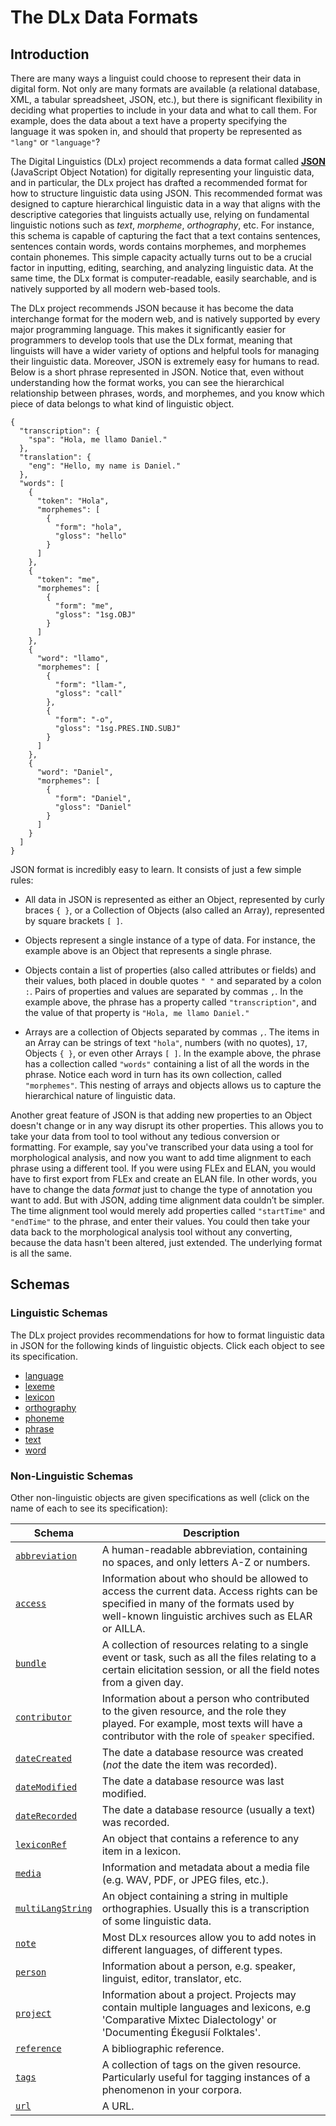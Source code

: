 # The DLx Data Formats

## Introduction
There are many ways a linguist could choose to represent their data in digital form. Not only are many formats are available (a relational database, XML, a tabular spreadsheet, JSON, etc.), but there is significant flexibility in deciding what properties to include in your data and what to call them. For example, does the data about a text have a property specifying the language it was spoken in, and should that property be represented as `"lang"` or `"language"`?

The Digital Linguistics (DLx) project recommends a data format called [**JSON**](http://json.org/) (JavaScript Object Notation) for digitally representing your linguistic data, and in particular, the DLx project has drafted a recommended format for how to structure linguistic data using JSON. This recommended format was designed to capture hierarchical linguistic data in a way that aligns with the descriptive categories that linguists actually use, relying on fundamental linguistic notions such as *text*, *morpheme*, *orthography*, etc. For instance, this schema is capable of capturing the fact that a text contains sentences, sentences contain words, words contains morphemes, and morphemes contain phonemes. This simple capacity actually turns out to be a crucial factor in inputting, editing, searching, and analyzing linguistic data. At the same time, the DLx format is computer-readable, easily searchable, and is natively supported by all modern web-based tools.

The DLx project recommends JSON because it has become the data interchange format for the modern web, and is natively supported by every major programming language. This makes it significantly easier for programmers to develop tools that use the DLx format, meaning that linguists will have a wider variety of options and helpful tools for managing their linguistic data. Moreover, JSON is extremely easy for humans to read. Below is a short phrase represented in JSON. Notice that, even without understanding how the format works, you can see the hierarchical relationship between phrases, words, and morphemes, and you know which piece of data belongs to what kind of linguistic object.

```
{
  "transcription": {
    "spa": "Hola, me llamo Daniel."
  },
  "translation": {
    "eng": "Hello, my name is Daniel."
  },
  "words": [
    {
      "token": "Hola",
      "morphemes": [
        {
          "form": "hola",
          "gloss": "hello"
        }
      ]
    },
    {
      "token": "me",
      "morphemes": [
        {
          "form": "me",
          "gloss": "1sg.OBJ"
        }
      ]
    },
    {
      "word": "llamo",
      "morphemes": [
        {
          "form": "llam-",
          "gloss": "call"
        },
        {
          "form": "-o",
          "gloss": "1sg.PRES.IND.SUBJ"
        }
      ]
    },
    {
      "word": "Daniel",
      "morphemes": [
        {
          "form": "Daniel",
          "gloss": "Daniel"
        }
      ]
    }
  ]
}
```

JSON format is incredibly easy to learn. It consists of just a few simple rules:

* All data in JSON is represented as either an Object, represented by curly braces `{ }`, or a Collection of Objects (also called an Array), represented by square brackets `[ ]`.

* Objects represent a single instance of a type of data. For instance, the example above is an Object that represents a single phrase.

* Objects contain a list of properties (also called attributes or fields) and their values, both placed in double quotes `" "` and separated by a colon `:`. Pairs of properties and values are separated by commas `,`. In the example above, the phrase has a property called `"transcription"`, and the value of that property is `"Hola, me llamo Daniel."`

* Arrays are a collection of Objects separated by commas `,`. The items in an Array can be strings of text `"hola"`, numbers (with no quotes), `17`, Objects `{ }`, or even other Arrays `[ ]`. In the example above, the phrase has a collection called `"words"` containing a list of all the words in the phrase. Notice each word in turn has its own collection, called `"morphemes"`. This nesting of arrays and objects allows us to capture the hierarchical nature of linguistic data.

Another great feature of JSON is that adding new properties to an Object doesn't change or in any way disrupt its other properties. This allows you to take your data from tool to tool without any tedious conversion or formatting. For example, say you've transcribed your data using a tool for morphological analysis, and now you want to add time alignment to each phrase using a different tool. If you were using FLEx and ELAN, you would have to first export from FLEx and create an ELAN file. In other words, you have to change the data *format* just to change the type of annotation you want to add. But with JSON, adding time alignment data couldn’t be simpler. The time alignment tool would merely add properties called `"startTime"` and `"endTime"` to the phrase, and enter their values. You could then take your data back to the morphological analysis tool without any converting, because the data hasn't been altered, just extended. The underlying format is all the same.

## Schemas

### Linguistic Schemas
The DLx project provides recommendations for how to format linguistic data in JSON for the following kinds of linguistic objects. Click each object to see its specification.

* [language](http://digitallinguistics.github.io/dlx-spec/language.html)
* [lexeme](http://digitallinguistics.github.io/dlx-spec/lexeme.html)
* [lexicon](http://digitallinguistics.github.io/dlx-spec/lexicon.html)
* [orthography](http://digitallinguistics.github.io/dlx-spec/orthography.html)
* [phoneme](http://digitallinguistics.github.io/dlx-spec/phoneme.html)
* [phrase](http://digitallinguistics.github.io/dlx-spec/phrase.html)
* [text](http://digitallinguistics.github.io/dlx-spec/text.html)
* [word](http://digitallinguistics.github.io/dlx-spec/word.html)

### Non-Linguistic Schemas
Other non-linguistic objects are given specifications as well (click on the name of each to see its specification):

Schema                  | Description
----------------------- | -----------
[`abbreviation`][1]     | A human-readable abbreviation, containing no spaces, and only letters A-Z or numbers.
[`access`][2]           | Information about who should be allowed to access the current data. Access rights can be specified in many of the formats used by well-known linguistic archives such as ELAR or AILLA.
[`bundle`][3]           | A collection of resources relating to a single event or task, such as all the files relating to a certain elicitation session, or all the field notes from a given day.
[`contributor`][4]      | Information about a person who contributed to the given resource, and the role they played. For example, most texts will have a contributor with the role of `speaker` specified.
[`dateCreated`][10]     | The date a database resource was created (*not* the date the item was recorded).
[`dateModified`][11]    | The date a database resource was last modified.
[`dateRecorded`][12]    | The date a database resource (usually a text) was recorded.
[`lexiconRef`][13]      | An object that contains a reference to any item in a lexicon.
[`media`][5]            | Information and metadata about a media file (e.g. WAV, PDF, or JPEG files, etc.).
[`multiLangString`][14] | An object containing a string in multiple orthographies. Usually this is a transcription of some linguistic data.
[`note`][6]             | Most DLx resources allow you to add notes in different languages, of different types.
[`person`][7]           | Information about a person, e.g. speaker, linguist, editor, translator, etc.
[`project`][8]          | Information about a project. Projects may contain multiple languages and lexicons, e.g 'Comparative Mixtec Dialectology' or 'Documenting Ékegusií Folktales'.
[`reference`][15]       | A bibliographic reference.
[`tags`][9]             | A collection of tags on the given resource. Particularly useful for tagging instances of a phenomenon in your corpora.
[`url`][16]             | A URL.

[1]:  http://digitallinguistics.github.io/dlx-spec/abbreviation.html
[2]:  http://digitallinguistics.github.io/dlx-spec/access.html
[3]:  http://digitallinguistics.github.io/dlx-spec/bundle.html
[4]:  http://digitallinguistics.github.io/dlx-spec/contributor.html
[5]:  http://digitallinguistics.github.io/dlx-spec/media.html
[6]:  http://digitallinguistics.github.io/dlx-spec/note.html
[7]:  http://digitallinguistics.github.io/dlx-spec/person.html
[8]:  http://digitallinguistics.github.io/dlx-spec/project.html
[9]:  http://digitallinguistics.github.io/dlx-spec/tags.html
[10]: http://digitallinguistics.github.io/dlx-spec/dateCreated.html
[11]: http://digitallinguistics.github.io/dlx-spec/dateModified.html
[12]: http://digitallinguistics.github.io/dlx-spec/dateRecorded.html
[13]: http://digitallinguistics.github.io/dlx-spec/lexiconRef.html
[14]: http://digitallinguistics.github.io/dlx-spec/multiLangString.html
[15]: http://digitallinguistics.github.io/dlx-spec/reference.html
[16]: http://digitallinguistics.github.io/dlx-spec/url.html
